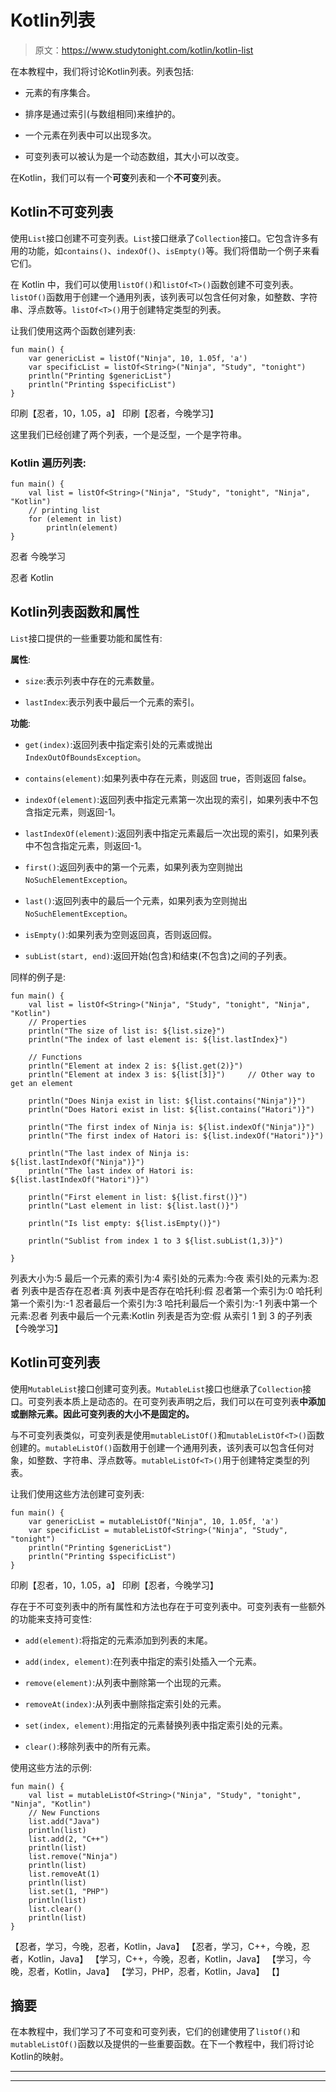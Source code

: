 # Kotlin列表

> 原文：<https://www.studytonight.com/kotlin/kotlin-list>

在本教程中，我们将讨论Kotlin列表。列表包括:

*   元素的有序集合。

*   排序是通过索引(与数组相同)来维护的。

*   一个元素在列表中可以出现多次。

*   可变列表可以被认为是一个动态数组，其大小可以改变。

在Kotlin，我们可以有一个**可变**列表和一个**不可变**列表。

## Kotlin不可变列表

使用`List`接口创建不可变列表。`List`接口继承了`Collection`接口。它包含许多有用的功能，如`contains()`、`indexOf()`、`isEmpty()`等。我们将借助一个例子来看它们。

在 Kotlin 中，我们可以使用`listOf()`和`listOf<T>()`函数创建不可变列表。`listOf()`函数用于创建一个通用列表，该列表可以包含任何对象，如整数、字符串、浮点数等。`listOf<T>()`用于创建特定类型的列表。

让我们使用这两个函数创建列表:

```
fun main() {
    var genericList = listOf("Ninja", 10, 1.05f, 'a')
    var specificList = listOf<String>("Ninja", "Study", "tonight")
    println("Printing $genericList")
    println("Printing $specificList")
}
```

印刷【忍者，10，1.05，a】
印刷【忍者，今晚学习】

这里我们已经创建了两个列表，一个是泛型，一个是字符串。

### Kotlin 遍历列表:

```
fun main() {
    val list = listOf<String>("Ninja", "Study", "tonight", "Ninja", "Kotlin")
    // printing list
    for (element in list)
        println(element)
}
```

忍者
今晚学习

忍者
Kotlin

## Kotlin列表函数和属性

`List`接口提供的一些重要功能和属性有:

**属性**:

*   `size`:表示列表中存在的元素数量。

*   `lastIndex`:表示列表中最后一个元素的索引。

**功能**:

*   `get(index)`:返回列表中指定索引处的元素或抛出`IndexOutOfBoundsException`。

*   `contains(element)`:如果列表中存在元素，则返回 true，否则返回 false。

*   `indexOf(element)`:返回列表中指定元素第一次出现的索引，如果列表中不包含指定元素，则返回-1。

*   `lastIndexOf(element)`:返回列表中指定元素最后一次出现的索引，如果列表中不包含指定元素，则返回-1。

*   `first()`:返回列表中的第一个元素，如果列表为空则抛出`NoSuchElementException`。

*   `last()`:返回列表中的最后一个元素，如果列表为空则抛出`NoSuchElementException`。

*   `isEmpty()`:如果列表为空则返回真，否则返回假。

*   `subList(start, end)`:返回开始(包含)和结束(不包含)之间的子列表。

同样的例子是:

```
fun main() {
    val list = listOf<String>("Ninja", "Study", "tonight", "Ninja", "Kotlin")
    // Properties
    println("The size of list is: ${list.size}")
    println("The index of last element is: ${list.lastIndex}")

    // Functions
    println("Element at index 2 is: ${list.get(2)}")
    println("Element at index 3 is: ${list[3]}")     // Other way to get an element

    println("Does Ninja exist in list: ${list.contains("Ninja")}")
    println("Does Hatori exist in list: ${list.contains("Hatori")}")

    println("The first index of Ninja is: ${list.indexOf("Ninja")}")
    println("The first index of Hatori is: ${list.indexOf("Hatori")}")

    println("The last index of Ninja is: ${list.lastIndexOf("Ninja")}")
    println("The last index of Hatori is: ${list.lastIndexOf("Hatori")}")

    println("First element in list: ${list.first()}")
    println("Last element in list: ${list.last()}")

    println("Is list empty: ${list.isEmpty()}")

    println("Sublist from index 1 to 3 ${list.subList(1,3)}")

}
```

列表大小为:5
最后一个元素的索引为:4
索引处的元素为:今夜
索引处的元素为:忍者
列表中是否存在忍者:真
列表中是否存在哈托利:假
忍者第一个索引为:0
哈托利第一个索引为:-1
忍者最后一个索引为:3
哈托利最后一个索引为:-1
列表中第一个元素:忍者
列表中最后一个元素:Kotlin
列表是否为空:假
从索引 1 到 3 的子列表【今晚学习】

## Kotlin可变列表

使用`MutableList`接口创建可变列表。`MutableList`接口也继承了`Collection`接口。可变列表本质上是动态的。在可变列表声明之后，我们可以在可变列表**中添加或删除元素。因此可变列表的大小不是固定的。**

与不可变列表类似，可变列表是使用`mutableListOf()`和`mutableListOf<T>()`函数创建的。`mutableListOf()`函数用于创建一个通用列表，该列表可以包含任何对象，如整数、字符串、浮点数等。`mutableListOf<T>()`用于创建特定类型的列表。

让我们使用这些方法创建可变列表:

```
fun main() {
    var genericList = mutableListOf("Ninja", 10, 1.05f, 'a')
    var specificList = mutableListOf<String>("Ninja", "Study", "tonight")
    println("Printing $genericList")
    println("Printing $specificList")
}
```

印刷【忍者，10，1.05，a】
印刷【忍者，今晚学习】

存在于不可变列表中的所有属性和方法也存在于可变列表中。可变列表有一些额外的功能来支持可变性:

*   `add(element)`:将指定的元素添加到列表的末尾。

*   `add(index, element)`:在列表中指定的索引处插入一个元素。

*   `remove(element)`:从列表中删除第一个出现的元素。

*   `removeAt(index)`:从列表中删除指定索引处的元素。

*   `set(index, element)`:用指定的元素替换列表中指定索引处的元素。

*   `clear()`:移除列表中的所有元素。

使用这些方法的示例:

```
fun main() {
    val list = mutableListOf<String>("Ninja", "Study", "tonight", "Ninja", "Kotlin")
    // New Functions
    list.add("Java")
    println(list)
    list.add(2, "C++")
    println(list)
    list.remove("Ninja")
    println(list)
    list.removeAt(1)
    println(list)
    list.set(1, "PHP")
    println(list)
    list.clear()
    println(list)
}
```

【忍者，学习，今晚，忍者，Kotlin，Java】
【忍者，学习，C++，今晚，忍者，Kotlin，Java】
【学习，C++，今晚，忍者，Kotlin，Java】
【学习，今晚，忍者，Kotlin，Java】
【学习，PHP，忍者，Kotlin，Java】
【】

## 摘要

在本教程中，我们学习了不可变和可变列表，它们的创建使用了`listOf()`和`mutableListOf()`函数以及提供的一些重要函数。在下一个教程中，我们将讨论Kotlin的映射。

* * *

* * *